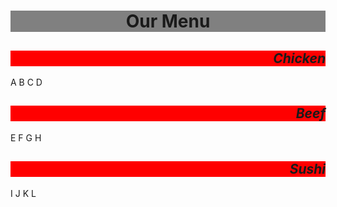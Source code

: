 <!DOCTYPE html>
<html>
<head>
<meta charset="utf-8">
<meta name="viewport" content="width=device-width, initial-scale=1">
<title>Module-2 Assignment Coursera</title>
<style>


* {
  box-sizing: border-box;
}
h1 {
  margin-bottom: 15px;
  background: grey
}
h2{
  font-style: italic;
  background-color: red ;
  text-align: right;


}

p {
  border: 1px solid black;
  background-color: yellow;
  width: 90%;
  height: 150px;
  margin-right: auto;
  margin-left: auto;
  font-family: Ariel;
  color: black;
  text-align: center;
}

.row {
  width: 100%;
}


@media (min-width: 991px) {
  .col-lg-1, .col-lg-2, .col-lg-3 {
    float: left;
    border: 1px solid green;
  }
  .col-lg-1 {
    width: 33.33%;
  }
  .col-lg-2 {
    width: 66.66%;
  }
  .col-lg-3 {
    width: 100%;
  }

}

@media (min-width: 768px) and (max-width: 990px) {
  .col-ml-1, .col-ml-2, .col-ml-3 {
    float: left;
    border: 1px solid green;
  }
  .col-ml-1 {
    width: 50%;
    
  }
  .col-ml-2 {
    width: 100%;
    

  }
  .col-ml-3{
    width: 100%;
    clear: left;
  }
}
@media (max-width: 768px){
  .col-md-1, .col-md-2, .col-md-3{
    border: 1px solid blue;
  }
  .col-md-1{
    width: 33.33%;
  }
  .col-md-2{
  width: 66.66%;
  }
  .col-md-3{
    width: 100%;
  }
}

</style>
</head>
<body>
  <center><h1>Our Menu</h1></center>


<div class="row">
  <div class="col-lg-1 col-ml-1 col-md-3"><h2>Chicken</h2><p>A B C D</p></div>
  <div class="col-lg-1 col-ml-1 col-md-3"><h2>Beef</h2><p>E F G H</p></div>
  <div class="col-lg-1 col-ml-2 col-md-3"><h2>Sushi</h2><p>I J K L</p></div>

</div>

</body>
</html>

